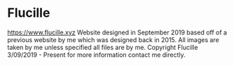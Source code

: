 # Flucille
https://www.flucille.xyz
Website designed in September 2019 based off of a previous website by me which was designed back in 2015. 
All images are taken by me unless specified all files are by me.
Copyright Flucille 3/09/2019 - Present
for more information contact me directly.
